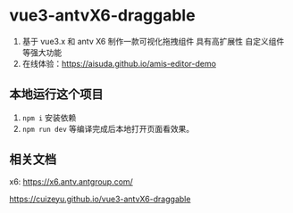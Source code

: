 # vue3-antvX6-draggable

1. 基于 vue3.x 和 antv X6 制作一款可视化拖拽组件 具有高扩展性 自定义组件等强大功能
2. 在线体验：https://aisuda.github.io/amis-editor-demo

## 本地运行这个项目

1. `npm i` 安装依赖
2. `npm run dev` 等编译完成后本地打开页面看效果。

## 相关文档

x6: https://x6.antv.antgroup.com/

https://cuizeyu.github.io/vue3-antvX6-draggable
